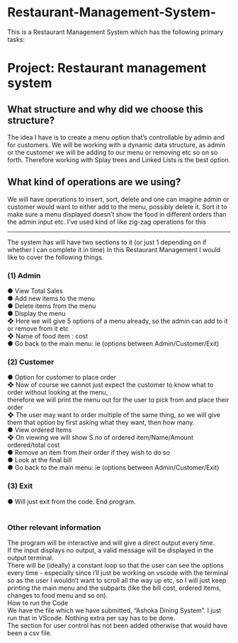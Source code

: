 # Restaurant-Management-System-
This is a Restaurant Management System which has the following primary tasks:


# Project: Restaurant management system
## What structure and why did we choose this structure?
The idea I have is to create a menu option that’s controllable by admin and for customers.
We will be working with a dynamic data structure, as admin or the customer we will be adding to our menu or removing etc so
on so forth.
Therefore working with Splay trees and Linked Lists is the best option.
## What kind of operations are we using?
We will have operations to insert, sort, delete and one can imagine admin or customer would want to either add to the menu, possibly delete it.
Sort it to make sure a menu displayed doesn’t show the food in different orders than the admin input etc. I’ve used kind of like zig-zag operations for this
***
The system has will have two sections to it (or just 1 depending on if whether I can complete it in time)
In this Restaurant Management I would like to cover the following things. <br />
### (1) Admin <br />
● View Total Sales <br />
● Add new items to the menu <br />
● Delete items from the menu <br />
● Display the menu <br />
❖ Here we will give 5 options of a menu already, so the admin can add to it or remove from it etc <br />
❖ Name of food item : cost <br /> 
● Go back to the main menu: ie (options between Admin/Customer/Exit) <br />
### (2) Customer <br />
● Option for customer to place order <br />
❖ Now of course we cannot just expect the customer to know what to order without looking at the menu, <br />
therefore we will print the menu out for the user to pick from and place their order <br />
❖ The user may want to order multiple of the same thing, so we will give them that option by first asking what they want, then how many. <br />
● View ordered Items <br />
❖ On viewing we will show S.no of ordered item/Name/Amount ordered/total cost <br />
● Remove an item from their order if they wish to do so <br />
● Look at the final bill <br />
● Go back to the main menu: ie (options between Admin/Customer/Exit) <br />
### (3) Exit <br />
● Will just exit from the code. End program. <br />
                                                                               <br />
### Other relevant information <br />
The program will be interactive and will give a direct output every time. <br />
If the input displays no output, a valid message will be displayed in the output terminal. <br />
There will be (ideally) a constant loop so that the user can see the options every time - especially since i’ll just be working on vscode with the terminal so as the user I wouldn’t want to scroll all the way up etc, so I will just keep printing the main menu
and the subparts (like the bill cost, ordered items, changes to food menu and so on). <br />
How to run the Code <br />
We have the file which we have submitted, “Ashoka Dining System”. I just run that in VScode. Nothing extra per say has to be done. <br />
The section for user control has not been added otherwise that would have been a csv file. <br />
